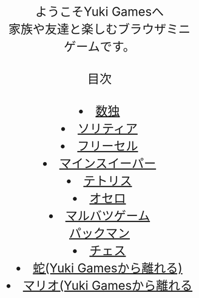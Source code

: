 <center>
<font size="6">ようこそYuki Gamesへ<br>
家族や友達と楽しむブラウザミニゲームです。<br><br>
  目次<br><br><li><a href="Sudoku">数独</a><br><li><a href="Solitaire">ソリティア</a><br><li><a href="FreeCell">フリーセル</a>
  <br><li><a href="Minesweeper">マインスイーパー</a><br><li><a href="Tetris">テトリス</a><br><li><a href="Othello">オセロ</a><br><li><a href="◯×Game">マルバツゲーム</a><br><a href="PacMan">パックマン</a><br><li><a href="Chess">チェス</a><br><li><a href="https://yuki-1018.github.io/Snake-Game/">蛇(Yuki Gamesから離れる)</a><br><li><a href="https://yuki-1018.github.io/mariohtml5/main.html">マリオ(Yuki Gamesから離れる</a>
